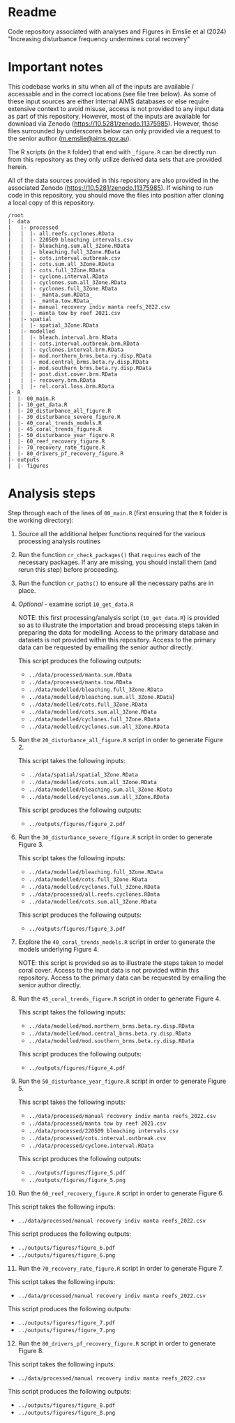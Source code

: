 Readme
=============

Code repository associated with analyses and Figures in Emslie et al
(2024) "Increasing disturbance frequency undermines coral recovery"

# Important notes

This codebase works in situ when all of the inputs are available /
accessable and in the correct locations (see file tree below). As some
of these input sources are either internal AIMS databases or else
require extensive context to avoid misuse, access is not provided to
any input data as part of this repository. However, most of the inputs
are available for download via Zenodo
(https://10.5281/zenodo.11375985). However, those files surrounded by
underscores below can only provided via a request to the senior author
(m.emslie@aims.gov.au).

The R scripts (in the `R` folder) that end with `_figure.R` can be
directly run from this repository as they only utilize derived data
sets that are provided herein.

All of the data sources provided in this repository are also provided
in the associated Zenodo (https://10.5281/zenodo.11375985). If wishing
to run code in this repository, you should move the files into
position after cloning a local copy of this repository.

```
/root
|- data
|   |- processed
|   |  |- all.reefs.cyclones.RData
|   |  |- 220509 bleaching intervals.csv
|   |  |- bleaching.sum.all_3Zone.RData
|   |  |- bleaching.full_3Zone.RData
|   |  |- cots.interval.outbreak.csv
|   |  |- cots.sum.all_3Zone.RData
|   |  |- cots.full_3Zone.RData
|   |  |- cyclone.interval.RData
|   |  |- cyclones.sum.all_3Zone.RData
|   |  |- cyclones.full_3Zone.RData
|   |  |- _manta.sum.RData_
|   |  |- _manta.tow.RData_
|   |  |- manual recovery indiv manta reefs_2022.csv
|   |  |- manta tow by reef 2021.csv
|   |- spatial
|   |  |- spatial_3Zone.RData
|   |- modelled
|   |  |- bleach.interval.brm.RData
|   |  |- cots.interval.outbreak.brm.RData
|   |  |- cyclones.interval.brm.RData
|   |  |- mod.northern_brms.beta.ry.disp.RData
|   |  |- mod.central_brms.beta.ry.disp.RData
|   |  |- mod.southern_brms.beta.ry.disp.RData
|   |  |- post.dist.cover.brm.RData
|   |  |- recovery.brm.RData
|   |  |- rel.coral.loss.brm.RData
|- R
|  |- 00_main.R
|  |- 10_get_data.R
|  |- 20_disturbance_all_figure.R
|  |- 30_disturbance_severe_figure.R
|  |- 40_coral_trends_models.R
|  |- 45_coral_trends_figure.R
|  |- 50_disturbance_year_figure.R
|  |- 60_reef_recovery_figure.R
|  |- 70_recovery_rate_figure.R
|  |- 80_drivers_pf_recovery_figure.R
|- outputs
|  |- figures

```


# Analysis steps

Step through each of the lines of `00_main.R` (first ensuring that the
`R` folder is the working directory):

1. Source all the additional helper functions required for the various
   processing analysis routines

2. Run the function `cr_check_packages()` that `requires` each of the
   necessary packages. If any are missing, you should install them
   (and rerun this step) before proceeding.

3. Run the function `cr_paths()` to ensure all the necessary paths are
   in place.

4. *Optional* - examine script `10_get_data.R` 

   NOTE: this first processing/analysis script (`10_get_data.R`) is
   provided so as to illustrate the importation and broad processing
   steps taken in preparing the data for modelling. Access to the
   primary database and datasets is not provided within this
   repository. Access to the primary data can be requested by emailing
   the senior author directly.

   This script produces the following outputs:
   
   - `../data/processed/manta.sum.RData`
   - `../data/processed/manta.tow.RData`
   - `../data/modelled/bleaching.full_3Zone.RData`
   - `../data/modelled/bleaching.sum.all_3Zone.RData`)
   - `../data/modelled/cots.full_3Zone.RData`
   - `../data/modelled/cots.sum.all_3Zone.RData`
   - `../data/modelled/cyclones.full_3Zone.RData`
   - `../data/modelled/cyclones.sum.all_3Zone.RData`

5. Run the `20_disturbance_all_figure.R` script in order to generate
   Figure 2.

   This script takes the following inputs:

   - `../data/spatial/spatial_3Zone.RData`
   - `../data/modelled/cots.sum.all_3Zone.RData`
   - `../data/modelled/bleaching.sum.all_3Zone.RData`
   - `../data/modelled/cyclones.sum.all_3Zone.RData`

   This script produces the following outputs:

   - `../outputs/figures/figure_2.pdf`

6. Run the `30_disturbance_severe_figure.R` script in order to
   generate Figure 3.
   
   This script takes the following inputs:

   - `../data/modelled/bleaching.full_3Zone.RData`
   - `../data/modelled/cots.full_3Zone.RData`
   - `../data/modelled/cyclones.full_3Zone.RData`
   - `../data/processed/all.reefs.cyclones.RData`
   - `../data/modelled/cots.sum.all_3Zone.RData`

   This script produces the following outputs:

   - `../outputs/figures/figure_3.pdf`
   
7. Explore the `40_coral_trends_models.R` script in order to generate
   the models underlying Figure 4.
   
   NOTE: this script is provided so as to illustrate the steps taken
   to model coral cover. Access to the input data is not provided
   within this repository. Access to the primary data can be requested
   by emailing the senior author directly.

8. Run the `45_coral_trends_figure.R` script in order to
   generate Figure 4.

   This script takes the following inputs:

   - `../data/modelled/mod.northern_brms.beta.ry.disp.RData`
   - `../data/modelled/mod.central_brms.beta.ry.disp.RData`
   - `../data/modelled/mod.southern_brms.beta.ry.disp.RData`

   This script produces the following outputs:

   - `../outputs/figures/figure_4.pdf`
   
9. Run the `50_disturbance_year_figure.R` script in order to generate
   Figure 5.

   This script takes the following inputs:

   - `../data/processed/manual recovery indiv manta reefs_2022.csv`
   - `../data/processed/manta tow by reef 2021.csv`
   - `../data/processed/220509 bleaching intervals.csv`
   - `../data/processed/cots.interval.outbreak.csv`
   - `../data/processed/cyclone.interval.RData`
   
   This script produces the following outputs:

   - `../outputs/figures/figure_5.pdf`
   - `../outputs/figures/figure_5.png`

10. Run the `60_reef_recovery_figure.R` script in order to generate
   Figure 6.

   This script takes the following inputs:

   - `../data/processed/manual recovery indiv manta reefs_2022.csv`

   This script produces the following outputs:

   - `../outputs/figures/figure_6.pdf`
   - `../outputs/figures/figure_6.png`

11. Run the `70_recovery_rate_figure.R` script in order to generate
   Figure 7.

   This script takes the following inputs:

   - `../data/processed/manual recovery indiv manta reefs_2022.csv`

   This script produces the following outputs:

   - `../outputs/figures/figure_7.pdf`
   - `../outputs/figures/figure_7.png`

12. Run the `80_drivers_pf_recovery_figure.R` script in order to generate
   Figure 8.

   This script takes the following inputs:

   - `../data/processed/manual recovery indiv manta reefs_2022.csv`

   This script produces the following outputs:

   - `../outputs/figures/figure_8.pdf`
   - `../outputs/figures/figure_8.png`

